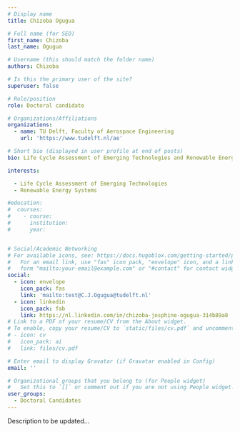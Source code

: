 ```yaml
---
# Display name
title: Chizoba Ogugua

# Full name (for SEO)
first_name: Chizoba
last_name: Ogugua

# Username (this should match the folder name)
authors: Chizoba

# Is this the primary user of the site?
superuser: false

# Role/position
role: Doctoral candidate

# Organizations/Affiliations
organizations:
  - name: TU Delft, Faculty of Aerospace Engineering
    url: 'https://www.tudelft.nl/ae'

# Short bio (displayed in user profile at end of posts)
bio: Life Cycle Assessment of Emerging Technologies and Renewable Energy Systems

interests:

  - Life Cycle Assessment of Emerging Technologies
  - Renewable Energy Systems

#education:
#  courses:
#    - course: 
#      institution: 
#      year: 


# Social/Academic Networking
# For available icons, see: https://docs.hugoblox.com/getting-started/page-builder/#icons
#   For an email link, use "fas" icon pack, "envelope" icon, and a link in the
#   form "mailto:your-email@example.com" or "#contact" for contact widget.
social:
  - icon: envelope
    icon_pack: fas
    link: 'mailto:test@C.J.Ogugua@tudelft.nl'
  - icon: linkedin
    icon_pack: fab
    link: https://nl.linkedin.com/in/chizoba-josphine-ogugua-314b89a8
# Link to a PDF of your resume/CV from the About widget.
# To enable, copy your resume/CV to `static/files/cv.pdf` and uncomment the lines below.
# - icon: cv
#   icon_pack: ai
#   link: files/cv.pdf

# Enter email to display Gravatar (if Gravatar enabled in Config)
email: ''

# Organizational groups that you belong to (for People widget)
#   Set this to `[]` or comment out if you are not using People widget.
user_groups:
  - Doctoral Candidates
---
```


Description to be updated...